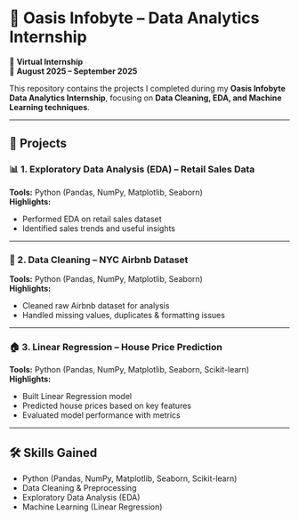 # 🌟 Oasis Infobyte – Data Analytics Internship

📍 **Virtual Internship**  
📅 **August 2025 – September 2025**

This repository contains the projects I completed during my **Oasis Infobyte Data Analytics Internship**, focusing on **Data Cleaning, EDA, and Machine Learning techniques**.

---

## 🔷 Projects

### 📊 1. Exploratory Data Analysis (EDA) – Retail Sales Data
**Tools:** Python (Pandas, NumPy, Matplotlib, Seaborn)  
**Highlights:**
- Performed EDA on retail sales dataset  
- Identified sales trends and useful insights  

---

### 🧹 2. Data Cleaning – NYC Airbnb Dataset
**Tools:** Python (Pandas, NumPy, Matplotlib, Seaborn)  
**Highlights:**
- Cleaned raw Airbnb dataset for analysis  
- Handled missing values, duplicates & formatting issues  

---

### 🏠 3. Linear Regression – House Price Prediction
**Tools:** Python (Pandas, NumPy, Matplotlib, Seaborn, Scikit-learn)  
**Highlights:**
- Built Linear Regression model  
- Predicted house prices based on key features  
- Evaluated model performance with metrics  

---

## 🛠 Skills Gained
- Python (Pandas, NumPy, Matplotlib, Seaborn, Scikit-learn)  
- Data Cleaning & Preprocessing  
- Exploratory Data Analysis (EDA)  
- Machine Learning (Linear Regression)  
